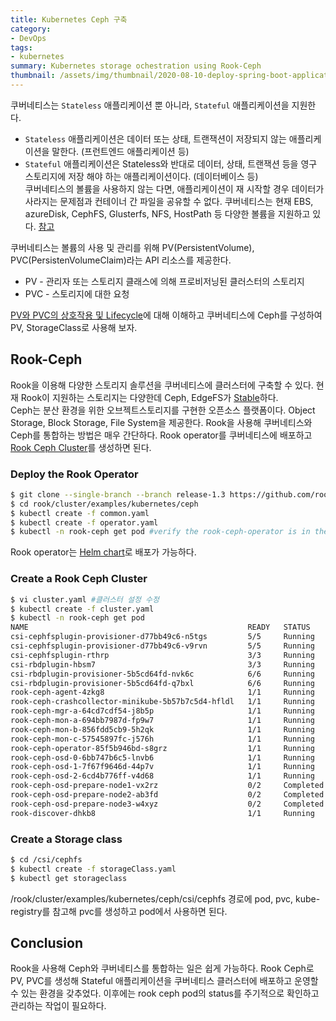 ```yaml
---
title: Kubernetes Ceph 구축
category: 
- DevOps
tags:
- kubernetes
summary: Kubernetes storage ochestration using Rook-Ceph
thumbnail: /assets/img/thumbnail/2020-08-10-deploy-spring-boot-application-on-kubernetes-thumbnail.png
---
```

쿠버네티스는 `Stateless` 애플리케이션 뿐 아니라, `Stateful` 애플리케이션을 지원한다.
- `Stateless` 애플리케이션은 데이터 또는 상태, 트랜잭션이 저장되지 않는 애플리케이션을 말한다. (프런트엔드 애플리케이션 등)
- `Stateful` 애플리케이션은 Stateless와 반대로 데이터, 상태, 트랜잭션 등을 영구 스토리지에 저장 해야 하는 애플리케이션이다. (데이터베이스 등)  
쿠버네티스의 볼륨을 사용하지 않는 다면, 애플리케이션이 재 시작할 경우 데이터가 사라지는 문제점과 컨테이너 간 파일을 공유할 수 없다. 쿠버네티스는 현재 EBS, azureDisk, CephFS, Glusterfs, NFS, HostPath 등 다양한 볼륨을 지원하고 있다. [참고](https://kubernetes.io/docs/concepts/storage/volumes/)  

쿠버네티스는 볼륨의 사용 및 관리를 위해 PV(PersistentVolume), PVC(PersistenVolumeClaim)라는 API 리소스를 제공한다. 
- PV - 관리자 또는 스토리지 클래스에 의해 프로비저닝된 클러스터의 스토리지
- PVC - 스토리지에 대한 요청

[PV와 PVC의 상호작용 및 Lifecycle](https://kubernetes.io/docs/concepts/storage/persistent-volumes/)에 대해 이해하고 쿠버네티스에 Ceph를 구성하여 PV, StorageClass로 사용해 보자.

## Rook-Ceph
Rook을 이용해 다양한 스토리지 솔루션을 쿠버네티스에 클러스터에 구축할 수 있다. 현재 Rook이 지원하는 스토리지는 다양한데 Ceph, EdgeFS가 [Stable](https://github.com/rook/rook)하다.  
Ceph는 분산 환경을 위한 오브젝트스토리지를 구현한 오픈소스 플랫폼이다. Object Storage, Block Storage, File System을 제공한다.
Rook을 사용해 쿠버네티스와 Ceph를 통합하는 방법은 매우 간단하다. Rook operator를 쿠버네티스에 배포하고 [Rook Ceph Cluster]((https://rook.io/docs/rook/v1.3/ceph-quickstart.html))를 생성하면 된다.

### Deploy the Rook Operator
```bash
$ git clone --single-branch --branch release-1.3 https://github.com/rook/rook.git
$ cd rook/cluster/examples/kubernetes/ceph
$ kubectl create -f common.yaml
$ kubectl create -f operator.yaml
$ kubectl -n rook-ceph get pod #verify the rook-ceph-operator is in the `Running` state before proceeding
```
Rook operator는 [Helm chart](https://rook.io/docs/rook/v1.3/helm-operator.html)로 배포가 가능하다.

### Create a Rook Ceph Cluster
```bash
$ vi cluster.yaml #클러스터 설정 수정
$ kubectl create -f cluster.yaml
$ kubectl -n rook-ceph get pod
NAME                                                 READY   STATUS      RESTARTS   AGE
csi-cephfsplugin-provisioner-d77bb49c6-n5tgs         5/5     Running     0          140s
csi-cephfsplugin-provisioner-d77bb49c6-v9rvn         5/5     Running     0          140s
csi-cephfsplugin-rthrp                               3/3     Running     0          140s
csi-rbdplugin-hbsm7                                  3/3     Running     0          140s
csi-rbdplugin-provisioner-5b5cd64fd-nvk6c            6/6     Running     0          140s
csi-rbdplugin-provisioner-5b5cd64fd-q7bxl            6/6     Running     0          140s
rook-ceph-agent-4zkg8                                1/1     Running     0          140s
rook-ceph-crashcollector-minikube-5b57b7c5d4-hfldl   1/1     Running     0          105s
rook-ceph-mgr-a-64cd7cdf54-j8b5p                     1/1     Running     0          77s
rook-ceph-mon-a-694bb7987d-fp9w7                     1/1     Running     0          105s
rook-ceph-mon-b-856fdd5cb9-5h2qk                     1/1     Running     0          94s
rook-ceph-mon-c-57545897fc-j576h                     1/1     Running     0          85s
rook-ceph-operator-85f5b946bd-s8grz                  1/1     Running     0          92m
rook-ceph-osd-0-6bb747b6c5-lnvb6                     1/1     Running     0          23s
rook-ceph-osd-1-7f67f9646d-44p7v                     1/1     Running     0          24s
rook-ceph-osd-2-6cd4b776ff-v4d68                     1/1     Running     0          25s
rook-ceph-osd-prepare-node1-vx2rz                    0/2     Completed   0          60s
rook-ceph-osd-prepare-node2-ab3fd                    0/2     Completed   0          60s
rook-ceph-osd-prepare-node3-w4xyz                    0/2     Completed   0          60s
rook-discover-dhkb8                                  1/1     Running     0          140s
```

### Create a Storage class
```bash
$ cd /csi/cephfs
$ kubectl create -f storageClass.yaml
$ kubectl get storageclass
```
/rook/cluster/examples/kubernetes/ceph/csi/cephfs 경로에 pod, pvc, kube-registry를 참고해 pvc를 생성하고 pod에서 사용하면 된다.

## Conclusion
Rook을 사용해 Ceph와 쿠버네티스를 통합하는 일은 쉽게 가능하다. Rook Ceph로 PV, PVC를 생성해 Stateful 애플리케이션을 쿠버네티스 클러스터에 배포하고 운영할 수 있는 환경을 갖추었다.
이후에는 rook ceph pod의 status를 주기적으로 확인하고 관리하는 작업이 필요하다.